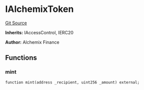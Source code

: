 # IAlchemixToken
[Git Source](https://github.com/alchemix-finance/alchemix-v2-dao/blob/d8d0b0d485c418b8ae578e8607716a71a6b37bf6/src/interfaces/IAlchemixToken.sol)

**Inherits:**
IAccessControl, IERC20

**Author:**
Alchemix Finance


## Functions
### mint


```solidity
function mint(address _recipient, uint256 _amount) external;
```

